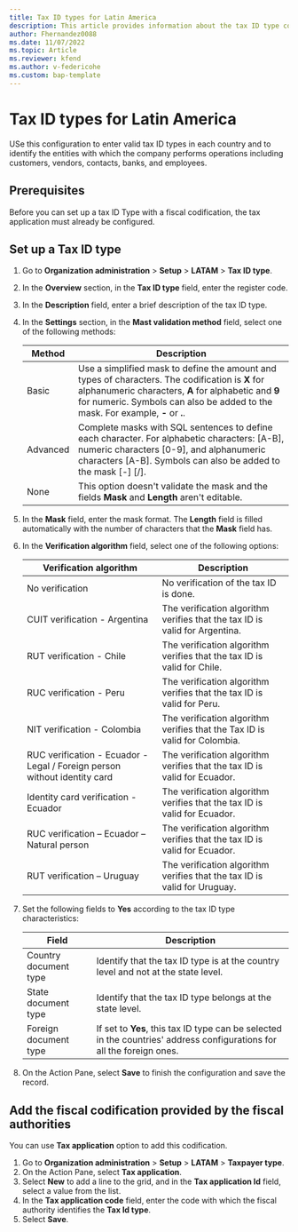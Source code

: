 ```yaml
---
title: Tax ID types for Latin America 
description: This article provides information about the tax ID type configuration for Latin America. 
author: Fhernandez0088
ms.date: 11/07/2022
ms.topic: Article
ms.reviewer: kfend
ms.author: v-federicohe 
ms.custom: bap-template
---
```


# Tax ID types for Latin America

USe this configuration to enter valid tax ID types in each country and to identify the entities with which the company performs operations including customers, vendors, contacts, banks, and employees.

## Prerequisites

Before you can set up a tax ID Type with a fiscal codification, the tax application must already be configured.

## Set up a Tax ID type

1. Go to **Organization administration** > **Setup** > **LATAM** > **Tax ID type**.
2. In the **Overview** section, in the **Tax ID type** field, enter the register code.
3. In the **Description** field, enter a brief description of the tax ID type.
4. In the **Settings** section, in the **Mast validation method** field, select one of the following methods:

    | Method   | Description  |
    |----------|--------------|
    | Basic    | Use a simplified mask to define the amount and types of characters. The codification is **X** for alphanumeric characters, **A** for alphabetic and **9** for numeric. Symbols can also be added to the mask. For example, **-** or **.**. |
    | Advanced | Complete masks with SQL sentences to define each character. For alphabetic characters: [A-B], numeric characters [0-9], and alphanumeric characters [A-B]. Symbols can also be added to the mask [-] [/].  |
    | None     | This option doesn't validate the mask and the fields **Mask** and **Length** aren't editable.  |

5. In the **Mask** field, enter the mask format. The **Length** field is filled automatically with the number of characters that the **Mask** field has.
6. In the **Verification algorithm** field, select one of the following options:

    | Verification algorithm                                                    | Description                                                                   |
    |---------------------------------------------------------------------------|-------------------------------------------------------------------------------|
    | No verification                                                           | No verification of the tax ID is done.                                   |
    | CUIT verification - Argentina                                             | The verification algorithm verifies that the tax ID is valid for Argentina. |
    | RUT verification - Chile                                                  | The verification algorithm verifies that the tax ID is valid for Chile.     |
    | RUC verification - Peru                                                   | The verification algorithm verifies that the tax ID is valid for Peru.      |
    | NIT verification - Colombia                                               | The verification algorithm verifies that the Tax ID is valid for Colombia.  |
    | RUC verification - Ecuador - Legal / Foreign person without identity card | The verification algorithm verifies that the tax ID is valid for Ecuador.   |
    | Identity card verification - Ecuador                                      | The verification algorithm verifies that the tax ID is valid for Ecuador.   |
    | RUC verification – Ecuador – Natural person                               | The verification algorithm verifies that the tax ID is valid for Ecuador.   |
    | RUT verification – Uruguay                                                | The verification algorithm verifies that the tax ID is valid for Uruguay.   |

7. Set the following fields to **Yes** according to the tax ID type characteristics:

    | Field                | Description                                                                                                                |
    |-----------------------|----------------------------------------------------------------------------------------------------------------------------|
    | Country document type | Identify that the tax ID type is at the country level and not at the state level.                                     |
    | State document type   | Identify that the tax ID type belongs at the state level.                                                                 |
    | Foreign document type | If set to **Yes**, this tax ID type can be selected in the countries' address configurations for all the foreign ones. |

9. On the Action Pane, select **Save** to finish the configuration and save the record.

## Add the fiscal codification provided by the fiscal authorities

You can use **Tax application** option to add this codification.

1.	Go to **Organization administration** > **Setup** > **LATAM** > **Taxpayer type**.
2.	On the Action Pane, select **Tax application**.
3.	Select **New** to add a line to the grid, and in the **Tax application Id** field, select a value from the list.
5.	In the **Tax application code** field, enter the code with which the fiscal authority identifies the **Tax Id type**.
6.	Select **Save**.
